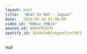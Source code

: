 ```yaml
---
layout: post
title:  "What So Not - Jaguar"
date:   2014-05-16 01:00:00
video_id: "KB6ac_hRBik"
amazon_id: B00GPQ3GCM
spotify_id: 2Ea9u5XNfvAgsmfjnn7bPI
---
```

null
